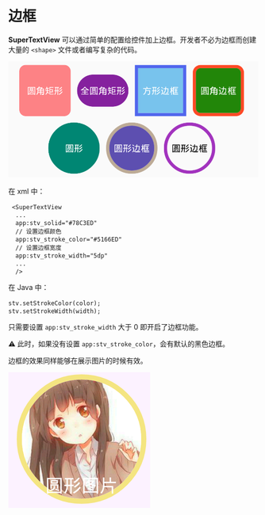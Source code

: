 # 边框

**SuperTextView** 可以通过简单的配置给控件加上边框。开发者不必为边框而创建大量的 `<shape>` 文件或者编写复杂的代码。  

![](https://raw.githubusercontent.com/chenBingX/img/master/stv/屏幕快照%202017-04-18%2008.15.42.png)    

在 xml 中：  

```
 <SuperTextView
  ...
  app:stv_solid="#78C3ED"
  // 设置边框颜色
  app:stv_stroke_color="#5166ED"
  // 设置边框宽度
  app:stv_stroke_width="5dp"
  ...
  />
```

在 Java 中：  

```
stv.setStrokeColor(color);
stv.setStrokeWidth(width);
```

只需要设置 `app:stv_stroke_width` 大于 0 即开启了边框功能。  

  ⚠️  此时，如果没有设置 `app:stv_stroke_color`，会有默认的黑色边框。

边框的效果同样能够在展示图片的时候有效。

![](https://raw.githubusercontent.com/chenBingX/img/master/stv/圆形图片加边框.png)

